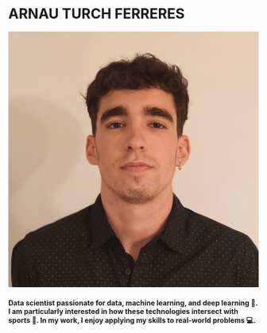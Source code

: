 # ARNAU TURCH FERRERES

![profile](images/image.png)

#### Data scientist passionate for data, machine learning, and deep learning 🤖. I am particularly interested in how these technologies intersect with sports 🏈. In my work, I enjoy applying my skills to real-world problems 💻.
